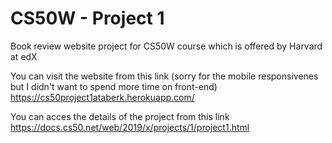 # CS50W - Project 1

Book review website project for CS50W course which is offered by Harvard at edX

You can visit the website from this link (sorry for the mobile responsivenes but I didn't want to spend more time on front-end) https://cs50project1ataberk.herokuapp.com/

You can acces the details of the project from this link https://docs.cs50.net/web/2019/x/projects/1/project1.html
